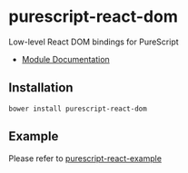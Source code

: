 # purescript-react-dom

Low-level React DOM bindings for PureScript

- [Module Documentation](docs/)

## Installation

```
bower install purescript-react-dom
```

## Example

Please refer to [purescript-react-example](https://github.com/ethul/purescript-react-example)
